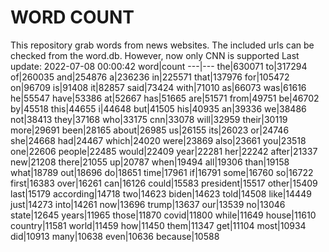 # WORD COUNT
This repository grab words from news websites. The included urls can be checked from the word.db.
However, now only CNN is supported
Last update: 2022-07-08 00:00:42
word|count
---|---
the|630071
to|317294
of|260035
and|254876
a|236236
in|225571
that|137976
for|105472
on|96709
is|91408
it|82857
said|73424
with|71010
as|66073
was|61616
he|55547
have|53386
at|52667
has|51665
are|51571
from|49751
be|46702
by|45518
this|44655
i|44648
but|41505
his|40935
an|39336
we|38486
not|38413
they|37168
who|33175
cnn|33078
will|32959
their|30119
more|29691
been|28165
about|26985
us|26155
its|26023
or|24746
she|24668
had|24467
which|24020
were|23869
also|23661
you|23518
one|22606
people|22485
would|22409
year|22281
her|22242
after|21337
new|21208
there|21055
up|20787
when|19494
all|19306
than|19158
what|18789
out|18696
do|18651
time|17961
if|16791
some|16760
so|16722
first|16383
over|16261
can|16126
could|15583
president|15517
other|15409
last|15179
according|14718
two|14623
biden|14623
told|14508
like|14449
just|14273
into|14261
now|13696
trump|13637
our|13539
no|13046
state|12645
years|11965
those|11870
covid|11800
while|11649
house|11610
country|11581
world|11459
how|11450
them|11347
get|11104
most|10934
did|10913
many|10638
even|10636
because|10588

